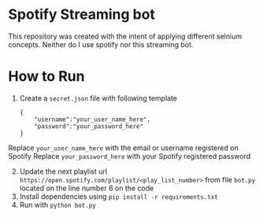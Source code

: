 # Spotify Streaming bot
This repository was created with the intent of applying different selnium concepts. Neither do I use spotify nor this streaming bot.

# How to Run
1. Create a `secret.json` file with following template

	```
	{
		"username":"your_user_name_here",
		"password":"your_password_here"
	}
	```

Replace `your_user_name_here` with the email or username registered on Spotify
Replace `your_password_here` with your Spotify registered password

2. Update the next playlist url `https://open.spotify.com/playlist/<play_list_number>` from file `bot.py` located on the line number 6 on the code
3. Install dependencies using `pip install -r requirements.txt`
4. Run with `python bot.py`